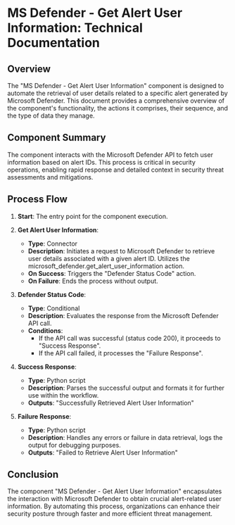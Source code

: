 # MS Defender - Get Alert User Information: Technical Documentation

## Overview
The "MS Defender - Get Alert User Information" component is designed to automate the retrieval of user details related to a specific alert generated by Microsoft Defender. This document provides a comprehensive overview of the component's functionality, the actions it comprises, their sequence, and the type of data they manage.

## Component Summary
The component interacts with the Microsoft Defender API to fetch user information based on alert IDs. This process is critical in security operations, enabling rapid response and detailed context in security threat assessments and mitigations.

## Process Flow
1. **Start**: The entry point for the component execution.
2. **Get Alert User Information**:
   - **Type**: Connector
   - **Description**: Initiates a request to Microsoft Defender to retrieve user details associated with a given alert ID. Utilizes the microsoft_defender.get_alert_user_information action.
   - **On Success**: Triggers the "Defender Status Code" action.
   - **On Failure**: Ends the process without output.
   
3. **Defender Status Code**:
   - **Type**: Conditional
   - **Description**: Evaluates the response from the Microsoft Defender API call.
   - **Conditions**:
     - If the API call was successful (status code 200), it proceeds to "Success Response".
     - If the API call failed, it processes the "Failure Response".

4. **Success Response**:
   - **Type**: Python script
   - **Description**: Parses the successful output and formats it for further use within the workflow.
   - **Outputs**: "Successfully Retrieved Alert User Information"

5. **Failure Response**:
   - **Type**: Python script
   - **Description**: Handles any errors or failure in data retrieval, logs the output for debugging purposes.
   - **Outputs**: "Failed to Retrieve Alert User Information"

## Conclusion
The component "MS Defender - Get Alert User Information" encapsulates the interaction with Microsoft Defender to obtain crucial alert-related user information. By automating this process, organizations can enhance their security posture through faster and more efficient threat management.

